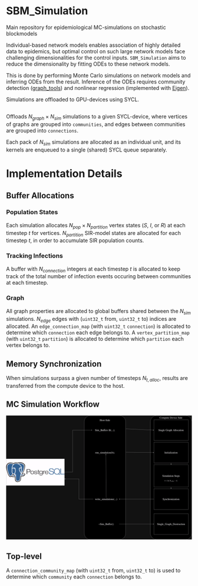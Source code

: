 # SBM_Simulation
Main repository for epidemiological MC-simulations on stochastic blockmodels

Individual-based network models enables association of highly detailed data to epidemics,
but optimal control on such large network models face challenging dimensionalities for the control inputs.
`SBM_Simulation` aims to reduce the dimensionality by fitting ODEs to these network models.

This is done by performing Monte Carlo simulations on network models and inferring ODEs from the result.
Inference of the ODEs requires community detection ([graph_tools](https://graph-tool.skewed.de/static/doc/demos/inference/inference.html))
and nonlinear regression (implemented with [Eigen](https://eigen.tuxfamily.org/index.php?title=Main_Page)).

Simulations are offloaded to GPU-devices using SYCL. 


## 

Offloads $N_{graph}\times N_{sim}$ simulations to a given SYCL-device, 
where vertices of graphs are grouped into `communities`, and edges between communities are grouped into `connections`. 

Each pack of $N_{sim}$ simulations are allocated as an individual unit, and its kernels are enqueued to a single (shared) SYCL queue separately.

# Implementation Details

## Buffer Allocations

### Population States
Each simulation allocates $N_{pop}\times N_{partition}$ vertex states ($S$, $I$, or $R$) at each timestep $t$ for vertices.
$N_{partition}$ SIR-model states are allocated for each timestep $t$, in order to accumulate SIR population counts.

### Tracking Infections
A buffer with $N_{connection}$ integers at each timestep $t$ is allocated to keep track of the total number of infection events occuring
between communities at each timestep.

### Graph
All graph properties are allocated to global buffers shared between the $N_{sim}$ simulations.
$N_{edge}$ edges with (`uint32_t` from, `uint32_t` to) indices are allocated.
An `edge_connection_map` (with `uint32_t` `connection`) is allocated to determine which `connection` each edge belongs to.
A `vertex_partition_map` (with `uint32_t` `partition`) is allocated to determine which `partition` each vertex belongs to.


## Memory Synchronization
When simulations surpass a given number of timesteps $N_{t,alloc}$, results are transferred from the compute device to the host.

## MC Simulation Workflow
![](./Plot/SBM_Simulation_Workflow.png?raw=true)


## Top-level

A `connection_community_map` (with `uint32_t` from, `uint32_t` to) is used to determine which `community` each `connection` belongs to.
